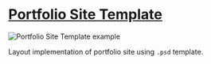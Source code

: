 # [Portfolio Site Template](http://viacheslav-karnaukh.github.io/portfolio)

![Portfolio Site Template example](../img/portfolio.png)

Layout implementation of portfolio site using `.psd` template.